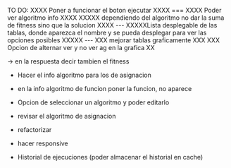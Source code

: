 TO DO:
XXXX Poner a funcionar el boton ejecutar XXXX ===
XXXX Poder ver algoritmo info XXXX
XXXXX dependiendo del algoritmo no dar la suma de fitness sino que la solucion XXXX ---
XXXXXLista desplegable de las tablas, donde aparezca el nombre y se pueda desplegar para ver las opciones posibles XXXXX ---
XXX mejorar tablas graficamente XXX
XXX Opcion de alternar ver y no ver ag en la grafica XX

-> en la respuesta decir tambien el fitness

- Hacer el info algoritmo para los de asignacion
- en la info algoritmo de funcion poner la funcion, no aparece


- Opcion de seleccionar un algoritmo y poder editarlo
- revisar el algoritmo de asignacion
- refactorizar
- hacer responsive
- Historial de ejecuciones (poder almacenar el historial en cache)
